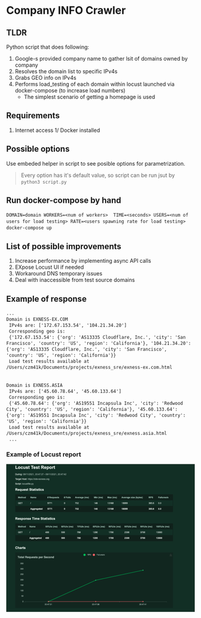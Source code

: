 # Company INFO Crawler

## TLDR

Python script that does following:
1. Google-s provided company name to gather lsit of domains owned by company
1. Resolves the domain list to specific IPv4s
1. Grabs GEO info on IPv4s
1. Performs load_testing of each domain within locust launched via docker-compose (to increase load numbers)
    - The simplest scenario of getting a homepage is used

## Requirements

1. Internet access
1/ Docker installed

## Possible options

Use embeded helper in script to see posible options for parametrization.

> Every option has it's default value, so script can be run jsut by `python3 script.py`

## Run docker-compose by hand

`DOMAIN=domain WORKERS=<num of workers>  TIME=<seconds> USERS=<num of users for load testing> RATE=<users spawning rate for load testing> docker-compose up`

## List of possible improvements

1. Increase performance by implementing async API calls
1. EXpose Locust UI if needed
1. Workaround DNS temporary issues
1. Deal with inaccessible from test source domains

## Example of response

```shell
...
Domain is EXNESS-EX.COM
 IPv4s are: ['172.67.153.54', '104.21.34.20']
 Corresponding geo is:
 {'172.67.153.54': {'org': 'AS13335 Cloudflare, Inc.', 'city': 'San Francisco', 'country': 'US', 'region': 'California'}, '104.21.34.20': {'org': 'AS13335 Cloudflare, Inc.', 'city': 'San Francisco', 'country': 'US', 'region': 'California'}}
 Load test results available at /Users/czm41k/Documents/projects/exness_sre/exness-ex.com.html


Domain is EXNESS.ASIA
 IPv4s are: ['45.60.78.64', '45.60.133.64']
 Corresponding geo is:
 {'45.60.78.64': {'org': 'AS19551 Incapsula Inc', 'city': 'Redwood City', 'country': 'US', 'region': 'California'}, '45.60.133.64': {'org': 'AS19551 Incapsula Inc', 'city': 'Redwood City', 'country': 'US', 'region': 'California'}}
 Load test results available at /Users/czm41k/Documents/projects/exness_sre/exness.asia.html
 ...
```

### Example of Locust report

![locust](/screenshots/locust.png)
